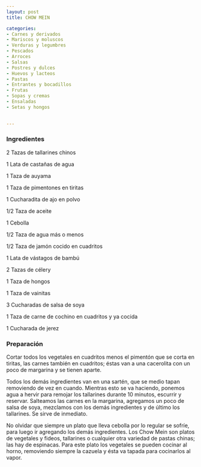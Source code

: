 ```yaml
---
layout: post
title: CHOW MEIN

categories:
- Carnes y derivados
- Mariscos y moluscos
- Verduras y legumbres
- Pescados
- Arroces
- Salsas
- Postres y dulces
- Huevos y lacteos
- Pastas
- Entrantes y bocadillos
- Frutas
- Sopas y cremas
- Ensaladas
- Setas y hongos
 

---
```


<h3>Ingredientes</h3>

2 Tazas de tallarines chinos

1 Lata de castañas de agua

1 Taza de auyama

1 Taza de pimentones en tiritas

1 Cucharadita de ajo en polvo

1/2 Taza de aceite

1 Cebolla

1/2 Taza de agua más o menos

1/2 Taza de jamón cocido en cuadritos

1 Lata de vástagos de bambú

2 Tazas de célery

1 Taza de hongos

1 Taza de vainitas

3 Cucharadas de salsa de soya

1 Taza de carne de cochino en cuadritos y ya cocida

1 Cucharada de jerez

<h3>Preparación</h3>

Cortar todos los vegetales en cuadritos menos el pimentón que se corta en tiritas, las carnes también en cuadritos; éstas van a una cacerolita con un poco de margarina y se tienen aparte.

Todos los demás ingredientes van en una sartén, que se medio tapan removiendo de vez en cuando. Mientras esto se va haciendo, ponemos agua a hervir para remojar los tallarines durante 10 minutos, escurrir y reservar. Salteamos las carnes en la margarina, agregamos un poco de salsa de soya, mezclamos con los demás ingredientes y de último los tallarines. Se sirve de inmediato.

No olvidar que siempre un plato que lleva cebolla por lo regular se sofríe, para luego ir agregando los demás ingredientes. Los Chow Mein son platos de vegetales y fideos, tallarines o cualquier otra variedad de pastas chinas; las hay de espinacas. Para este plato los vegetales se pueden cocinar al horno, removiendo siempre la cazuela y ésta va tapada para cocinarlos al vapor.


